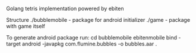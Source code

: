 Golang tetris implementation powered by ebiten

Structure
./bubblemobile - package for android initializer
./game - package with game itself


To generate android package run:
cd bubblemobile
ebitenmobile bind -target android -javapkg com.flumine.bubbles -o bubbles.aar .